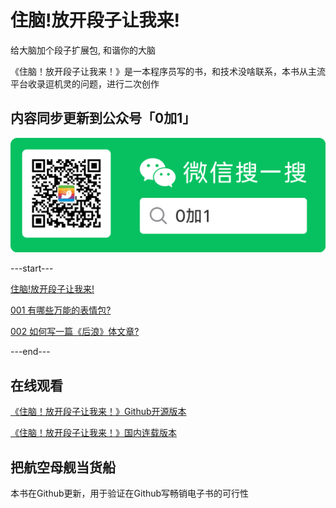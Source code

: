 # 住脑!放开段子让我来!


给大脑加个段子扩展包, 和谐你的大脑


《住脑！放开段子让我来！》是一本程序员写的书，和技术没啥联系，本书从主流平台收录逗机灵的问题，进行二次创作



## 内容同步更新到公众号「0加1」

![0加1](https://raw.githubusercontent.com/zhaoolee/zhunao/master/README/jikemiji.png)


---start---

[住脑!放开段子让我来!](https://www.v2fy.com/p/000readme-zhunao/)


[001 有哪些万能的表情包?](https://www.v2fy.com/p/001-zn/)


[002 如何写一篇《后浪》体文章?](https://www.v2fy.com/p/002-zn/)

---end---


## 在线观看

[《住脑！放开段子让我来！》Github开源版本](https://github.com/zhaoolee/zhunao)


[《住脑！放开段子让我来！》国内连载版本](https://www.v2fy.com/p/000readme-zhunao/)


## 把航空母舰当货船

本书在Github更新，用于验证在Github写畅销电子书的可行性

